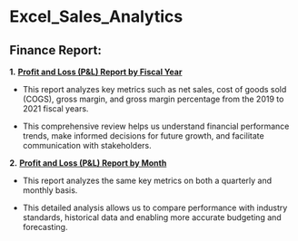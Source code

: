 # Excel_Sales_Analytics

## Finance Report:

**1.** __[Profit and Loss (P&L) Report by Fiscal Year](https://github.com/RajanKumar-787/Excel_Finance_Analytics/blob/main/Profit%20and%20Loss%20(P%26L)%20Report%20by%20Fiscal%20Year.pdf)__

- This report analyzes key metrics such as net sales, cost of goods sold (COGS), gross margin, and gross margin percentage from the 2019 to 2021 fiscal years.

- This comprehensive review helps us understand financial performance trends, make informed decisions for future growth, and facilitate communication with stakeholders.

**2.** __[Profit and Loss (P&L) Report by Month](https://github.com/RajanKumar-787/Excel_Finance_Analytics/blob/main/Profit%20and%20Loss%20(P%26L)%20Report%20by%20Month.pdf)__

- This report analyzes the same key metrics on both a quarterly and monthly basis.

- This detailed analysis allows us to compare performance with industry standards, historical data and enabling more accurate budgeting and forecasting.
